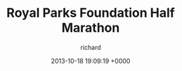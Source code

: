---
blog: richard
date: 2013-10-18 19:09:19 +0000
title: "Royal Parks Foundation Half Marathon"
author: richard
permalink: /general/challenges/running/rpf-half/
---